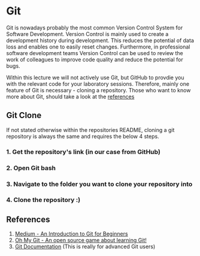 # Git
Git is nowadays probably the most common Version Control System for Software Development. Version Control is mainly used to create a development history 
during development. This reduces the potential of data loss and enables one to easily reset changes. Furthermore, in professional software development teams 
Version Control can be used to review the work of colleagues to improve code quality and reduce the potential for bugs.

Within this lecture we will not actively use Git, but GitHub to provdie you with the relevant code for your laboratory sessions.
Therefore, mainly one feature of Git is necessary - cloning a repository. Those who want to know more about Git, should take a look at the [references](#references)

## Git Clone
If not stated otherwise within the repositories README, cloning a git repository is always the same and requires the below 4 steps.
### 1. Get the repository's link (in our case from GitHub)

### 2. Open Git bash

### 3. Navigate to the folder you want to clone your repository into

### 4. Clone the repository :)

## References
1. [Medium - An Introduction to Git for Beginners](https://medium.com/chaya-thilakumara/an-introduction-to-git-for-beginners-c97e701cecf9)
1. [Oh My Git - An open source game about learning Git!](https://ohmygit.org/)
1. [Git Documentation](https://git-scm.com/doc) (This is really for advanced Git users)
